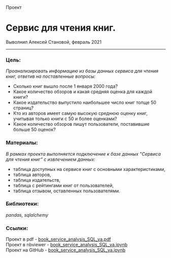 Проект

# Сервис для чтения книг.
Выволнил Алексей Становой, февраль 2021

___________________________________________________

### Цель:
_Проанализировать информацию из базы данных сервиса для чтения книг, ответив на поставленные вопросы:_
- Сколько книг вышло после 1 января 2000 года?     
- Какое количество обзоров и какая средняя оценка для каждой книги?
- Какое издательство выпустило наибольшее число книг толще 50 страниц?
- Кто из авторов имеет самую высокую среднюю оценку книг, учитывая только книги с 50 и более оценками?
- Какое количество обзоров пишут пользователи, поставившие больше 50 оценок?

### Материалы:
_В рамках проекта выполняется подключение к базе данных "Сервиса для чтения книг" с извлечением данных:_
- таблица доступных на сервисе книг с основными характеристиками,
- таблица авторов,
- таблица издательств,
- таблица с рейтингами книг от пользователей,
- таблица отзывом, оставленных пользователями.

### Библиотеки:
*pandas, sqlalchemy*

### Ссылки:

Проект в pdf - [book_service_analysis_SQL_ya.pdf](https://a-v-stanovoy.github.io/portfolio/book_service_analysis_SQL_ya/book_service_analysis_SQL_ya.pdf)                                           
Проект в nbviewer - [book_service_analysis_SQL_ya.ipynb](https://nbviewer.jupyter.org/github/a-v-stanovoy/portfolio/blob/main/book_service_analysis_SQL_ya/book_service_analysis_SQL_ya.ipynb)                   
Проект на GitHub - [book_service_analysis_SQL_ya.ipynb](https://github.com/a-v-stanovoy/portfolio/blob/main/book_service_analysis_SQL_ya/book_service_analysis_SQL_ya.ipynb)       
